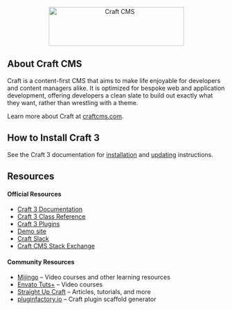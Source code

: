 <p align="center"><a href="https://craftcms.com/" target="_blank"><img width="312" height="90" src="https://craftcms.com/craftcms.svg" alt="Craft CMS"></a></p>

## About Craft CMS

Craft is a content-first CMS that aims to make life enjoyable for developers and content managers alike. It is optimized for bespoke web and application development, offering developers a clean slate to build out exactly what they want, rather than wrestling with a theme.

Learn more about Craft at [craftcms.com](https://craftcms.com).

## How to Install Craft 3

See the Craft 3 documentation for [installation](https://docs.craftcms.com/v3/installation.html) and [updating](https://docs.craftcms.com/v3/updating.html) instructions.

## Resources

#### Official Resources
- [Craft 3 Documentation](https://docs.craftcms.com/v3/)
- [Craft 3 Class Reference](https://docs.craftcms.com/api/v3/)
- [Craft 3 Plugins](https://plugins.craftcms.com)
- [Demo site](https://demo.craftcms.com/)
- [Craft Slack](https://craftcms.com/community#slack)
- [Craft CMS Stack Exchange](http://craftcms.stackexchange.com/)

#### Community Resources
- [Mijingo](https://mijingo.com/craft) – Video courses and other learning resources
- [Envato Tuts+](https://webdesign.tutsplus.com/categories/craft-cms/courses) – Video courses
- [Straight Up Craft](http://straightupcraft.com/) – Articles, tutorials, and more
- [pluginfactory.io](https://pluginfactory.io/) – Craft plugin scaffold generator
